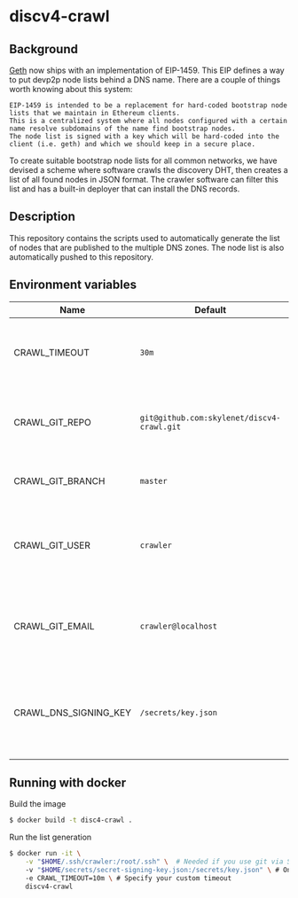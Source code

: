 # discv4-crawl

## Background

[Geth](https://github.com/ethereum/go-ethereum) now ships with an implementation of EIP-1459. This EIP defines a way to put devp2p node lists behind a DNS name. There are a couple of things worth knowing about this system:

    EIP-1459 is intended to be a replacement for hard-coded bootstrap node lists that we maintain in Ethereum clients.
    This is a centralized system where all nodes configured with a certain name resolve subdomains of the name find bootstrap nodes.
    The node list is signed with a key which will be hard-coded into the client (i.e. geth) and which we should keep in a secure place.

To create suitable bootstrap node lists for all common networks, we have devised a scheme where software crawls the discovery DHT, then creates a list of all found nodes in JSON format. The crawler software can filter this list and has a built-in deployer that can install the DNS records.

## Description

This repository contains the scripts used to automatically generate the list of nodes that are published to the multiple DNS zones. The node list is also automatically pushed to this repository.

## Environment variables

Name | Default | Purpose
-----| ------- | -------
CRAWL_TIMEOUT | `30m` | The time spent crawling the discovery DHT
CRAWL_GIT_REPO | `git@github.com:skylenet/discv4-crawl.git` | Git repository used to clone and push the node list
CRAWL_GIT_BRANCH | `master` | Git branch used for the fetch and push
CRAWL_GIT_USER | `crawler` | Git username. Will appear in the commit messages.
CRAWL_GIT_EMAIL | `crawler@localhost` | Git email address. Will appear in the commit messages.
CRAWL_DNS_SIGNING_KEY | `/secrets/key.json` | Path to the signing key. Won't sign if the file doesn't exist.

## Running with docker

Build the image

```sh
$ docker build -t disc4-crawl .
```

Run the list generation

```sh
$ docker run -it \
    -v "$HOME/.ssh/crawler:/root/.ssh" \  # Needed if you use git via SSH
    -v "$HOME/secrets/secret-signing-key.json:/secrets/key.json" \ # Only needed if you want to sign the node lists
    -e CRAWL_TIMEOUT=10m \ # Specify your custom timeout
    discv4-crawl
```

